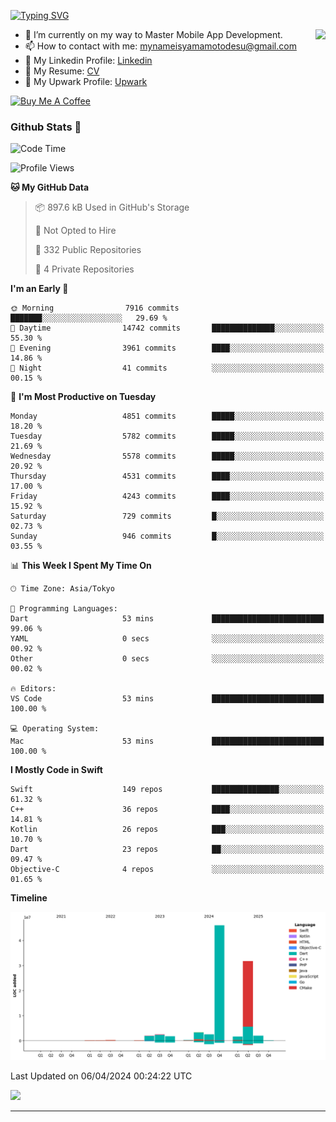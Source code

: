 
[![Typing SVG](https://readme-typing-svg.demolab.com/?lines=Thank+You+For+Visiting!!;You+Are+Welcome✨;I+am+Kyo+Yamamoto;Mobile+Developer)](https://git.io/typing-svg)
<p>
<img align="right" src="https://media.giphy.com/media/26ufdb3cYKwbRtYVW/giphy.gif" style="max-width:100%;" height="150px">

- 🌱 I’m currently on my way to Master Mobile App Development.
- 📫 How to contact with me: mynameisyamamotodesu@gmail.com
- 🔗 My Linkedin Profile: [Linkedin](https://www.linkedin.com/in/kyo-yamamoto-a2ab50239)
- 🔗 My Resume: [CV](https://www.kickresume.com/cv/ZWKvXV/)
- 🔗 My Upwark Profile: [Upwark](https://www.upwork.com/freelancers/~01aa9115102bb4af25)

<a href="https://www.buymeacoffee.com/kyoyamamoto" target="_blank"><img src="https://cdn.buymeacoffee.com/buttons/default-orange.png" alt="Buy Me A Coffee" height="41" width="174"></a>

### Github Stats 🥇 
<!--START_SECTION:waka-->
![Code Time](http://img.shields.io/badge/Code%20Time-674%20hrs%2045%20mins-blue)

![Profile Views](http://img.shields.io/badge/Profile%20Views-1-blue)

**🐱 My GitHub Data** 

> 📦 897.6 kB Used in GitHub's Storage 
 > 
> 🚫 Not Opted to Hire
 > 
> 📜 332 Public Repositories 
 > 
> 🔑 4 Private Repositories 
 > 
**I'm an Early 🐤** 

```text
🌞 Morning                7916 commits        ███████░░░░░░░░░░░░░░░░░░   29.69 % 
🌆 Daytime                14742 commits       ██████████████░░░░░░░░░░░   55.30 % 
🌃 Evening                3961 commits        ████░░░░░░░░░░░░░░░░░░░░░   14.86 % 
🌙 Night                  41 commits          ░░░░░░░░░░░░░░░░░░░░░░░░░   00.15 % 
```
📅 **I'm Most Productive on Tuesday** 

```text
Monday                   4851 commits        █████░░░░░░░░░░░░░░░░░░░░   18.20 % 
Tuesday                  5782 commits        █████░░░░░░░░░░░░░░░░░░░░   21.69 % 
Wednesday                5578 commits        █████░░░░░░░░░░░░░░░░░░░░   20.92 % 
Thursday                 4531 commits        ████░░░░░░░░░░░░░░░░░░░░░   17.00 % 
Friday                   4243 commits        ████░░░░░░░░░░░░░░░░░░░░░   15.92 % 
Saturday                 729 commits         █░░░░░░░░░░░░░░░░░░░░░░░░   02.73 % 
Sunday                   946 commits         █░░░░░░░░░░░░░░░░░░░░░░░░   03.55 % 
```


📊 **This Week I Spent My Time On** 

```text
🕑︎ Time Zone: Asia/Tokyo

💬 Programming Languages: 
Dart                     53 mins             █████████████████████████   99.06 % 
YAML                     0 secs              ░░░░░░░░░░░░░░░░░░░░░░░░░   00.92 % 
Other                    0 secs              ░░░░░░░░░░░░░░░░░░░░░░░░░   00.02 % 

🔥 Editors: 
VS Code                  53 mins             █████████████████████████   100.00 % 

💻 Operating System: 
Mac                      53 mins             █████████████████████████   100.00 % 
```

**I Mostly Code in Swift** 

```text
Swift                    149 repos           ███████████████░░░░░░░░░░   61.32 % 
C++                      36 repos            ████░░░░░░░░░░░░░░░░░░░░░   14.81 % 
Kotlin                   26 repos            ███░░░░░░░░░░░░░░░░░░░░░░   10.70 % 
Dart                     23 repos            ██░░░░░░░░░░░░░░░░░░░░░░░   09.47 % 
Objective-C              4 repos             ░░░░░░░░░░░░░░░░░░░░░░░░░   01.65 % 
```



**Timeline**

![Lines of Code chart](https://raw.githubusercontent.com/YamamotoDesu/YamamotoDesu/main/assets/bar_graph.png)


 Last Updated on 06/04/2024 00:24:22 UTC
<!--END_SECTION:waka-->

![](https://github-profile-summary-cards.vercel.app/api/cards/profile-details?username=YamamotoDesu&theme=vue)

----
